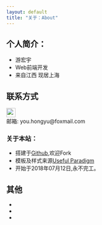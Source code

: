```yaml
---
layout: default
title: "关于：About"
---
```


## 个人简介：

* 游宏宇
* Web前端开发
* 来自江西 现居上海

## 联系方式

<p class="contact">
 <a href="https://github.com/ysyhy5100" title="Github联系我"><img src="http://www.github.com/favicon.ico" width="24" height="24" style="display:inline-block;vertical-align:middle"></a><br/>
邮箱: you.hongyu@foxmail.com 
</p>

### 关于本站：

* 搭建于[Github](https://github.com/ysyhy5100/blog.git),欢迎Fork
* 模板及样式来源[Useful Paradigm](http://usefulparadigm.com/)
* 开始于2018年07月12日,永不完工。

## 其他
* 
* 
* 
